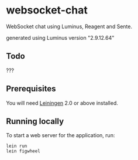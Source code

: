 # websocket-chat

WebSocket chat using Luminus, Reagent and Sente.

generated using Luminus version "2.9.12.64"

## Todo

???

## Prerequisites

You will need [Leiningen][1] 2.0 or above installed.

[1]: https://github.com/technomancy/leiningen

## Running locally

To start a web server for the application, run:

```
lein run
lein figwheel
```
